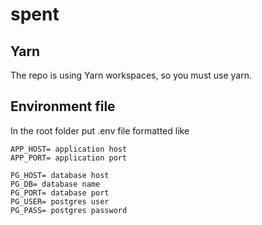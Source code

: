 # spent

## Yarn
The repo is using Yarn workspaces, so you must use yarn.

## Environment file
In the root folder put .env file formatted like
```
APP_HOST= application host
APP_PORT= application port

PG_HOST= database host
PG_DB= database name
PG_PORT= database port
PG_USER= postgres user
PG_PASS= postgres password
```
